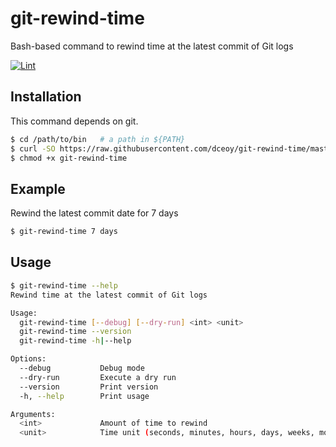 git-rewind-time
===============

Bash-based command to rewind time at the latest commit of Git logs

[![Lint](https://github.com/dceoy/git-rewind-time/actions/workflows/lint.yml/badge.svg)](https://github.com/dceoy/git-rewind-time/actions/workflows/lint.yml)

Installation
------------

This command depends on git.

```sh
$ cd /path/to/bin   # a path in ${PATH}
$ curl -SO https://raw.githubusercontent.com/dceoy/git-rewind-time/master/git-rewind-time
$ chmod +x git-rewind-time
```

Example
-------

Rewind the latest commit date for 7 days

```sh
$ git-rewind-time 7 days
```

Usage
-----

```sh
$ git-rewind-time --help
Rewind time at the latest commit of Git logs

Usage:
  git-rewind-time [--debug] [--dry-run] <int> <unit>
  git-rewind-time --version
  git-rewind-time -h|--help

Options:
  --debug           Debug mode
  --dry-run         Execute a dry run
  --version         Print version
  -h, --help        Print usage

Arguments:
  <int>             Amount of time to rewind
  <unit>            Time unit (seconds, minutes, hours, days, weeks, months, years)
```

